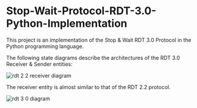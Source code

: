 # Stop-Wait-Protocol-RDT-3.0-Python-Implementation

This project is an implementation of the Stop & Wait RDT 3.0 Protocol in the Python programming language.

The following state diagrams describe the architectures of the RDT 3.0 Receiver & Sender entities:

![rdt 2 2 receiver diagram](https://user-images.githubusercontent.com/105032223/179276620-cfd0870c-9b30-473d-81e2-f4e26d4f2de2.jpg)

The receiver entity is almost similar to that of the RDT 2.2 protocol.

![rdt 3 0 diagram](https://user-images.githubusercontent.com/105032223/179276623-f528affb-f4a8-4aae-827e-4d2b789ed311.jpg)
